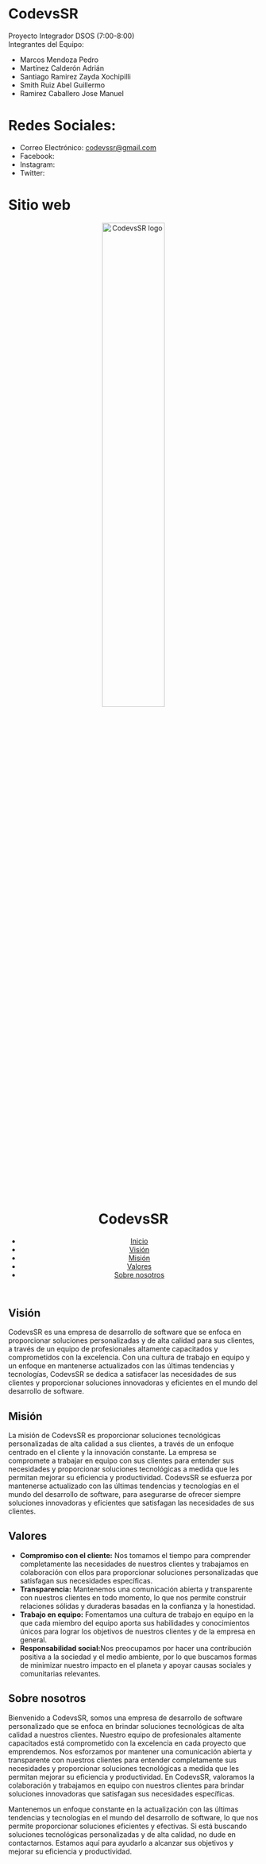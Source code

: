 # CodevsSR
Proyecto Integrador DSOS (7:00-8:00)
<br>
Integrantes del Equipo:
  * Marcos Mendoza Pedro
  * Martínez Calderón Adrián
  * Santiago Ramirez Zayda Xochipilli
  * Smith Ruiz Abel Guillermo
  * Ramirez Caballero Jose Manuel
  
  
# Redes Sociales:
* Correo Electrónico: codevssr@gmail.com
* Facebook: 
* Instagram: 
* Twitter: 

# Sitio web
<!DOCTYPE html>
<html lang="es">
<head>
    <meta charset="UTF-8">
    <meta name="viewport" content="width=device-width, initial-scale=1.0">
</head>
<body>
    <header>
     <img src="https://www.bbvaspark.com/contenido/wp-content/uploads/2022/07/HerramientasUX_04-1-scaled.jpg" alt="CodevsSR logo" style="width: 50%; height: auto">
     <h1>CodevsSR</h1>
        <nav>
            <ul>
                <li><a href="#" class="active">Inicio</a></li>
                <li><a href="#vision">Visión</a></li>
                <li><a href="#mision">Misión</a></li>
                <li><a href="#valores">Valores</a></li>
                <li><a href="#nosotros">Sobre nosotros</a></li>
            </ul>
        </nav>
    </header>
    <section id="vision">
        <h2>Visión</h2>
        <p>CodevsSR es una empresa de desarrollo de software que se enfoca en proporcionar soluciones personalizadas y de alta calidad para sus clientes, a través de un equipo de profesionales altamente capacitados y comprometidos con la excelencia. Con una cultura de trabajo en equipo y un enfoque en mantenerse actualizados con las últimas tendencias y tecnologías, CodevsSR se dedica a satisfacer las necesidades de sus clientes y proporcionar soluciones innovadoras y eficientes en el mundo del desarrollo de software.</p>
    </section>
    <section id="mision">  
        <h2>Misión</h2>
        <p>La misión de CodevsSR es proporcionar soluciones tecnológicas personalizadas de alta calidad a sus clientes, a través de un enfoque centrado en el cliente y la innovación constante. La empresa se compromete a trabajar en equipo con sus clientes para entender sus necesidades y proporcionar soluciones tecnológicas a medida que les permitan mejorar su eficiencia y productividad. CodevsSR se esfuerza por mantenerse actualizado con las últimas tendencias y tecnologías en el mundo del desarrollo de software, para asegurarse de ofrecer siempre soluciones innovadoras y eficientes que satisfagan las necesidades de sus clientes.</p>
</section>
<section id="valores">
<h2>Valores</h2>
<ul>
<li><strong>Compromiso con el cliente:</strong> Nos tomamos el tiempo para comprender completamente las necesidades de nuestros clientes y trabajamos en colaboración con ellos para proporcionar soluciones personalizadas que satisfagan sus necesidades específicas.</li>
<li><strong>Transparencia:</strong>  Mantenemos una comunicación abierta y transparente con nuestros clientes en todo momento, lo que nos permite construir relaciones sólidas y duraderas basadas en la confianza y la honestidad.</li>
<li><strong>Trabajo en equipo:</strong> Fomentamos una cultura de trabajo en equipo en la que cada miembro del equipo aporta sus habilidades y conocimientos únicos para lograr los objetivos de nuestros clientes y de la empresa en general.</li>
<li><strong>Responsabilidad social:</strong>Nos preocupamos por hacer una contribución positiva a la sociedad y el medio ambiente, por lo que buscamos formas de minimizar nuestro impacto en el planeta y apoyar causas sociales y comunitarias relevantes.</li>
</ul>
</section>
  
  
<section id="nosotros">
<h2>Sobre nosotros</h2>
<p>Bienvenido a CodevsSR, somos una empresa de desarrollo de software personalizado que se enfoca en brindar soluciones tecnológicas de alta calidad a nuestros clientes. Nuestro equipo de profesionales altamente capacitados está comprometido con la excelencia en cada proyecto que emprendemos. Nos esforzamos por mantener una comunicación abierta y transparente con nuestros clientes para entender completamente sus necesidades y proporcionar soluciones tecnológicas a medida que les permitan mejorar su eficiencia y productividad. En CodevsSR, valoramos la colaboración y trabajamos en equipo con nuestros clientes para brindar soluciones innovadoras que satisfagan sus necesidades específicas.
  </p>
<p>Mantenemos un enfoque constante en la actualización con las últimas tendencias y tecnologías en el mundo del desarrollo de software, lo que nos permite proporcionar soluciones eficientes y efectivas. Si está buscando soluciones tecnológicas personalizadas y de alta calidad, no dude en contactarnos. Estamos aquí para ayudarlo a alcanzar sus objetivos y mejorar su eficiencia y productividad.
  </p>
</section>
<footer>
<p></p>
</footer>

</body>
</html>
